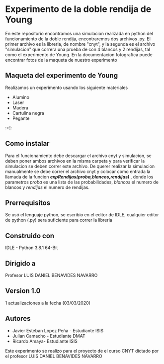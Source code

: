 # Experimento de la doble rendija de Young
En este repositorio encontramos una simulacion realizada en python del funcionamiento de la doble rendija, encontraremos dos archivos .py. El primer archivo es la libreria, de nombre "cnyt", y la segunda es el archivo "simulacion" que correra una prueba de con 4 blancos y 2 rendijas, tal como el experimento de Young.
En la documentacion fotografica puede encontrar fotos de la maqueta de nuestro experimento

## Maqueta del experimento de Young
Realizamos un experimento usando los siguiente materiales
- Alumino
- Laser
- Madera
- Cartulina negra
- Pegante

:+!:

## Como instalar
Para el funcionamiento debe descargar el archivo cnyt y simulacion, se deben poner ambos archivos en la misma carpeta y para verificar la simulacion se deben correr este archivo.
De querer realizar la simulacion manualmente se debe correr el archivo cnyt y colocar como entrada la llamada de la funcion ***expRendijas(proba,blancos,rendijas)*** , donde los parametros *proba* es una lista de las probabilidades, *blancos* el numero de blancos y *rendijas* el numero de rendijas.

## Prerrequisitos
Se usó el lenguaje python, se escribio en el editor de IDLE, cualquier editor de python (.py) sera suficiente para correr la libreria

## Construido con
IDLE - Python 3.8.1 64-Bit

## Dirigido a
Profesor LUIS DANIEL BENAVIDES NAVARRO

## Version 1.0
1 actualizaciones a la fecha (03/03/2020)

## Autores
- Javier Esteban Lopez Peña - Estudiante ISIS
- Julian Camacho - Estudiante DMAT
- Ricardo Amaya- Estudiante ISIS

Este experimento se realizo para el proyecto de el curso CNYT dictado por el profesor LUIS DANIEL BENAVIDES NAVARRO
